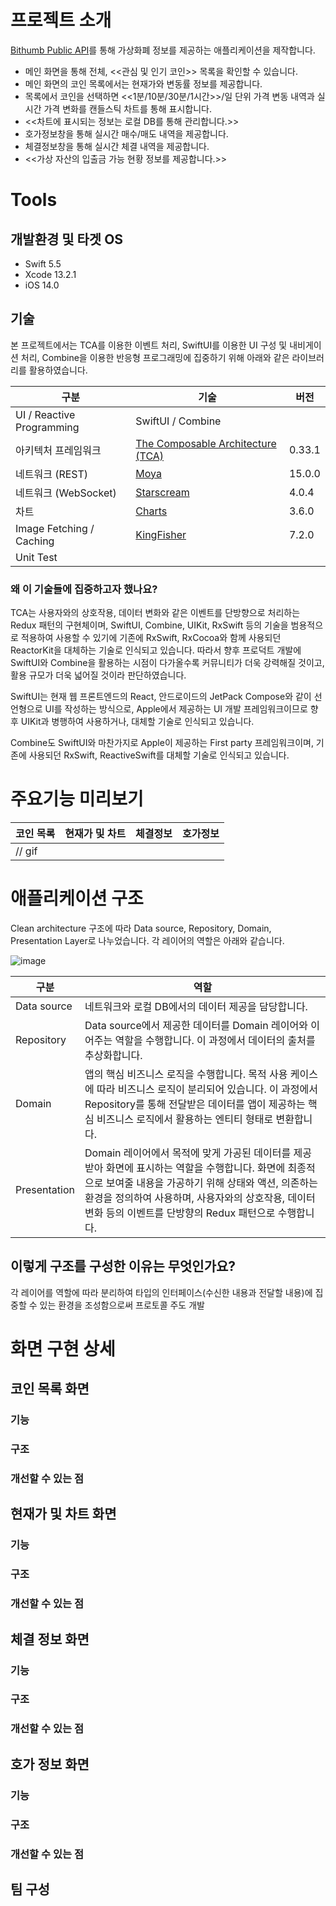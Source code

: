 # 프로젝트 소개

[Bithumb Public API](https://apidocs.bithumb.com/docs/api_info)를 통해 가상화폐 정보를 제공하는 애플리케이션을 제작합니다.

- 메인 화면을 통해 전체, <<관심 및 인기 코인>> 목록을 확인할 수 있습니다.
- 메인 화면의 코인 목록에서는 현재가와 변동률 정보를 제공합니다.
- 목록에서 코인을 선택하면 <<1분/10분/30분/1시간>>/일 단위 가격 변동 내역과 실시간 가격 변화를 캔들스틱 차트를 통해 표시합니다.
- <<차트에 표시되는 정보는 로컬 DB를 통해 관리합니다.>>
- 호가정보창을 통해 실시간 매수/매도 내역을 제공합니다.
- 체결정보창을 통해 실시간 체결 내역을 제공합니다.
- <<가상 자산의 입출금 가능 현황 정보를 제공합니다.>>

# Tools

## 개발환경 및 타겟 OS

- Swift 5.5
- Xcode 13.2.1
- iOS 14.0

## 기술

본 프로젝트에서는 TCA를 이용한 이벤트 처리, SwiftUI를 이용한 UI 구성 및 내비게이션 처리, Combine을 이용한 반응형 프로그래밍에 집중하기 위해 아래와 같은 라이브러리를 활용하였습니다.

| 구분                      | 기술                                                         | 버전   |
| ------------------------- | ------------------------------------------------------------ | ------ |
| UI / Reactive Programming | SwiftUI / Combine                                            |        |
| 아키텍처 프레임워크       | [The Composable Architecture (TCA)](https://github.com/pointfreeco/swift-composable-architecture) | 0.33.1 |
| 네트워크 (REST)           | [Moya](https://github.com/Moya/Moya)                         | 15.0.0 |
| 네트워크 (WebSocket)      | [Starscream](https://github.com/daltoniam/Starscream)        | 4.0.4  |
| 차트                      | [Charts](https://github.com/danielgindi/Charts)              | 3.6.0  |
| Image Fetching / Caching  | [KingFisher](https://github.com/onevcat/Kingfisher)          | 7.2.0  |
| Unit Test                 |                                                              |        |

### 왜 이 기술들에 집중하고자 했나요?

TCA는 사용자와의 상호작용, 데이터 변화와 같은 이벤트를 단방향으로 처리하는 Redux 패턴의 구현체이며, SwiftUI, Combine, UIKit, RxSwift 등의 기술을 범용적으로 적용하여 사용할 수 있기에 기존에 RxSwift, RxCocoa와 함께 사용되던 ReactorKit을 대체하는 기술로 인식되고 있습니다. 따라서 향후 프로덕트 개발에 SwiftUI와 Combine을 활용하는 시점이 다가올수록 커뮤니티가 더욱 강력해질 것이고, 활용 규모가 더욱 넓어질 것이라 판단하였습니다.

SwiftUI는 현재 웹 프론트엔드의 React, 안드로이드의 JetPack Compose와 같이 선언형으로 UI를 작성하는 방식으로, Apple에서 제공하는 UI 개발 프레임워크이므로 향후 UIKit과 병행하여 사용하거나, 대체할 기술로 인식되고 있습니다.

Combine도 SwiftUI와 마찬가지로 Apple이 제공하는 First party 프레임워크이며, 기존에 사용되던 RxSwift, ReactiveSwift를 대체할 기술로 인식되고 있습니다.

# 주요기능 미리보기

| 코인 목록 | 현재가 및 차트 | 체결정보 | 호가정보 |
| --------- | -------------- | -------- | -------- |
| // gif    |                |          |          |



# 애플리케이션 구조

Clean architecture 구조에 따라 Data source, Repository, Domain, Presentation Layer로 나누었습니다. 각 레이어의 역할은 아래와 같습니다.

![image](https://user-images.githubusercontent.com/69730931/158045051-b2ef173b-27ad-431a-a30e-9cecbbb6fc01.png)

| 구분         | 역할                                                         |
| ------------ | ------------------------------------------------------------ |
| Data source  | 네트워크와 로컬 DB에서의 데이터 제공을 담당합니다.           |
| Repository   | Data source에서 제공한 데이터를 Domain 레이어와 이어주는 역할을 수행합니다. 이 과정에서 데이터의 출처를 추상화합니다. |
| Domain       | 앱의 핵심 비즈니스 로직을 수행합니다. 목적 사용 케이스에 따라 비즈니스 로직이 분리되어 있습니다. 이 과정에서 Repository를 통해 전달받은 데이터를 앱이 제공하는 핵심 비즈니스 로직에서 활용하는 엔티티 형태로 변환합니다. |
| Presentation | Domain 레이어에서 목적에 맞게 가공된 데이터를 제공받아 화면에 표시하는 역할을 수행합니다. 화면에 최종적으로 보여줄 내용을 가공하기 위해 상태와 액션, 의존하는 환경을 정의하여 사용하며, 사용자와의 상호작용, 데이터 변화 등의 이벤트를 단방향의 Redux 패턴으로 수행합니다. |

## 이렇게 구조를 구성한 이유는 무엇인가요?

각 레이어를 역할에 따라 분리하여 타입의 인터페이스(수신한 내용과 전달할 내용)에 집중할 수 있는 환경을 조성함으로써 프로토콜 주도 개발

# 화면 구현 상세

## 코인 목록 화면

### 기능



### 구조



### 개선할 수 있는 점





## 현재가 및 차트 화면

### 기능



### 구조



### 개선할 수 있는 점





## 체결 정보 화면

### 기능



### 구조



### 개선할 수 있는 점



## 호가 정보 화면

### 기능



### 구조



### 개선할 수 있는 점





## 팀 구성



